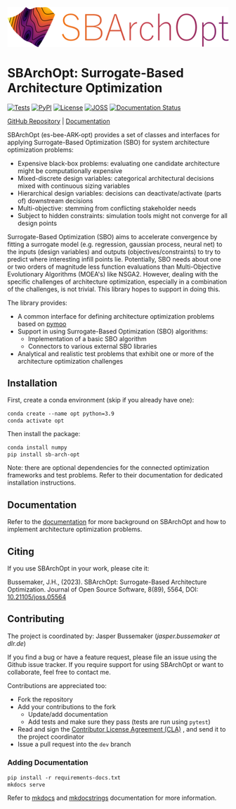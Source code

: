 ![SBArchOpt Logo](https://github.com/jbussemaker/SBArchOpt/blob/main/docs/logo.svg)

# SBArchOpt: Surrogate-Based Architecture Optimization

[![Tests](https://github.com/jbussemaker/SBArchOpt/workflows/Tests/badge.svg)](https://github.com/jbussemaker/SBArchOpt/actions/workflows/tests.yml?query=workflow%3ATests)
[![PyPI](https://img.shields.io/pypi/v/sb-arch-opt.svg)](https://pypi.org/project/sb-arch-opt)
[![License](https://img.shields.io/badge/license-MIT-green.svg)](LICENSE)
[![JOSS](https://joss.theoj.org/papers/0b2b765c04d31a4cead77140f82ecba0/status.svg)](https://joss.theoj.org/papers/0b2b765c04d31a4cead77140f82ecba0)
[![Documentation Status](https://readthedocs.org/projects/sbarchopt/badge/?version=latest)](https://sbarchopt.readthedocs.io/en/latest/?badge=latest)

[GitHub Repository](https://github.com/jbussemaker/SBArchOpt) |
[Documentation](https://sbarchopt.readthedocs.io/)

SBArchOpt (es-bee-ARK-opt) provides a set of classes and interfaces for applying Surrogate-Based Optimization (SBO)
for system architecture optimization problems:
- Expensive black-box problems: evaluating one candidate architecture might be computationally expensive
- Mixed-discrete design variables: categorical architectural decisions mixed with continuous sizing variables
- Hierarchical design variables: decisions can deactivate/activate (parts of) downstream decisions
- Multi-objective: stemming from conflicting stakeholder needs
- Subject to hidden constraints: simulation tools might not converge for all design points

Surrogate-Based Optimization (SBO) aims to accelerate convergence by fitting a surrogate model
(e.g. regression, gaussian process, neural net) to the inputs (design variables) and outputs (objectives/constraints)
to try to predict where interesting infill points lie. Potentially, SBO needs about one or two orders of magnitude less
function evaluations than Multi-Objective Evolutionary Algorithms (MOEA's) like NSGA2. However, dealing with the
specific challenges of architecture optimization, especially in a combination of the challenges, is not trivial.
This library hopes to support in doing this.

The library provides:
- A common interface for defining architecture optimization problems based on [pymoo](https://pymoo.org/)
- Support in using Surrogate-Based Optimization (SBO) algorithms:
  - Implementation of a basic SBO algorithm
  - Connectors to various external SBO libraries
- Analytical and realistic test problems that exhibit one or more of the architecture optimization challenges

## Installation

First, create a conda environment (skip if you already have one):
```
conda create --name opt python=3.9
conda activate opt
```

Then install the package:
```
conda install numpy
pip install sb-arch-opt
```

Note: there are optional dependencies for the connected optimization frameworks and test problems.
Refer to their documentation for dedicated installation instructions.

## Documentation

Refer to the [documentation](https://sbarchopt.readthedocs.io/) for more background on SBArchOpt
and how to implement architecture optimization problems.

## Citing

If you use SBArchOpt in your work, please cite it:

Bussemaker, J.H., (2023). SBArchOpt: Surrogate-Based Architecture Optimization. Journal of Open Source Software, 8(89),
5564, DOI: [10.21105/joss.05564](https://doi.org/10.21105/joss.05564)

## Contributing

The project is coordinated by: Jasper Bussemaker (*jasper.bussemaker at dlr.de*)

If you find a bug or have a feature request, please file an issue using the Github issue tracker.
If you require support for using SBArchOpt or want to collaborate, feel free to contact me.

Contributions are appreciated too:
- Fork the repository
- Add your contributions to the fork
  - Update/add documentation
  - Add tests and make sure they pass (tests are run using `pytest`)
- Read and sign the [Contributor License Agreement (CLA)](https://github.com/jbussemaker/SBArchOpt/blob/main/SBArchOpt%20DLR%20Individual%20Contributor%20License%20Agreement.docx)
  , and send it to the project coordinator
- Issue a pull request into the `dev` branch

### Adding Documentation

```
pip install -r requirements-docs.txt
mkdocs serve
```

Refer to [mkdocs](https://www.mkdocs.org/) and [mkdocstrings](https://mkdocstrings.github.io/) documentation
for more information.
